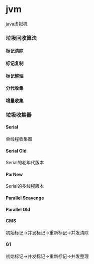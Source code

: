 # jvm
java虚拟机
### 垃圾回收算法
#### 标记清除
#### 标记复制
#### 标记整理
#### 分代收集
#### 增量收集

### 垃圾收集器
#### Serial
单线程收集器
#### Serial Old
Serial的老年代版本
#### ParNew
Serial的多线程版本
#### Parallel Scavenge

#### Parallel Old

#### CMS
初始标记->并发标记->重新标记->并发清除
#### G1
初始标记->并发标记->重新标记->并发整理



